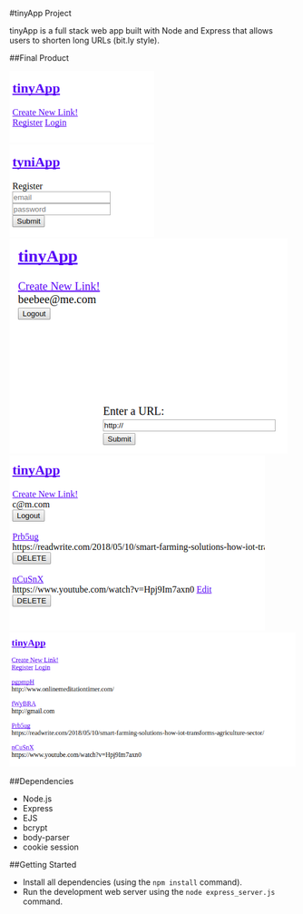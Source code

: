#tinyApp Project

tinyApp is a full stack web app built with Node and Express that allows users to shorten long URLs (bit.ly style).

##Final Product

!["Screenshot of URLs page"](https://github.com/ChibweMw/tinyAppProject/blob/master/docs/urls-page.png)
!["Screenshot of Sign-Up page"](https://github.com/ChibweMw/tinyAppProject/blob/master/docs/signup-page.png)
!["Screenshot of New Link page"](https://github.com/ChibweMw/tinyAppProject/blob/master/docs/new-link-page.png)
!["Screenshot of User Page"](https://github.com/ChibweMw/tinyAppProject/blob/master/docs/user-page.png)
!["Screenshot of populated URLs page"](https://github.com/ChibweMw/tinyAppProject/blob/master/docs/populated-urls-page.png)



##Dependencies

- Node.js
- Express
- EJS
- bcrypt
- body-parser
- cookie session

##Getting Started

- Install all dependencies (using the `npm install` command).
- Run the development web server using the `node express_server.js` command.